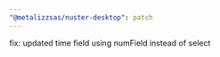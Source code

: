 ```yaml
---
"@metalizzsas/nuster-desktop": patch
---
```


fix: updated time field using numField instead of select
